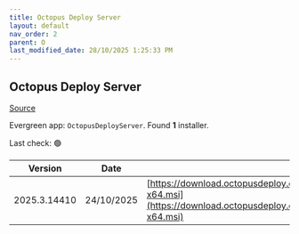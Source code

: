 ```yaml
---
title: Octopus Deploy Server
layout: default
nav_order: 2
parent: O
last_modified_date: 28/10/2025 1:25:33 PM
---
```


## Octopus Deploy Server

[Source](https://octopus.com/)

Evergreen app: `OctopusDeployServer`. Found **1** installer.

Last check: 🟢

| Version      | Date       | URI                                                                                                                                                |
| ------------ | ---------- | -------------------------------------------------------------------------------------------------------------------------------------------------- |
| 2025.3.14410 | 24/10/2025 | [https://download.octopusdeploy.com/octopus/Octopus.2025.3.14410-x64.msi](https://download.octopusdeploy.com/octopus/Octopus.2025.3.14410-x64.msi) |
